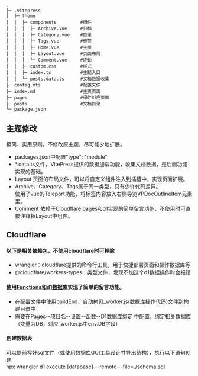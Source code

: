 
```
.
├─ .vitepress
│  ├─ theme
│  │  ├─ components         #组件
│  │  │  ├─ Archive.vue     #归档
│  │  │  ├─ Category.vue    #目录
│  │  │  ├─ Tags.vue        #标签
│  │  │  ├─ Home.vue        #主页
│  │  │  ├─ Layout.vue      #页面布局
│  │  │  └─ Comment.vue     #评论
│  │  ├─ custom.css         #样式
│  │  ├─ index.ts           #主题入口
│  │  └─ posts.data.ts      #文档数据收集
├─ config.mts               #配置文件
├─ index.md                 #主页页面
├─ pages                    #组件对应页面
├─ posts                    #文档目录
└─ package.json
```

## 主题修改
极简、实用原则，不修改原主题，尽可能少地扩展。
- packages.json中配置"type": "module"
- *.data.ts文件，VitePress提供的数据加载功能，收集文档数据，是后面功能实现的基础。
- Layout 页面的布局文件，可以将自定义组件注入到插槽中，实现页面扩展。
- Archive、Category、Tags属于同一类型，只有少许代码差异。  
  使用了vue的Teleport功能，将标签内容放入右侧导览VPDocOutlineItem元素里。
- Comment 依赖于Cloudflare pages和d1实现的简单留言功能，不使用时可直接注释掉Layout中组件。

## Cloudflare
#### 以下是相关依赖包，不使用cloudflare时可移除  
- wrangler：cloudflare提供的命令行工具，用于快捷部署页面和操作数据库等
- @cloudflare/workers-types：类型文件，发现不加这个d1数据操作时会报错

#### 使用[Functions和d1数据库](https://developers.cloudflare.com/pages/functions/advanced-mode/)实现了简单的留言功能。
- 在配置文件中使用buildEnd，自动拷贝_worker.js(数据库操作代码)文件到构建目录中
- 需要在Pages--项目名--设置--函数--D1数据库绑定 中配置，绑定相关数据库（变量为DB，对应_worker.js中env.DB字段）

#### 创建数据表  
可以提前写好sql文件（或使用数据库GUI工具设计并导出结构），执行以下语句创建  
npx wrangler d1 execute [database] --remote --file=./schema.sql
